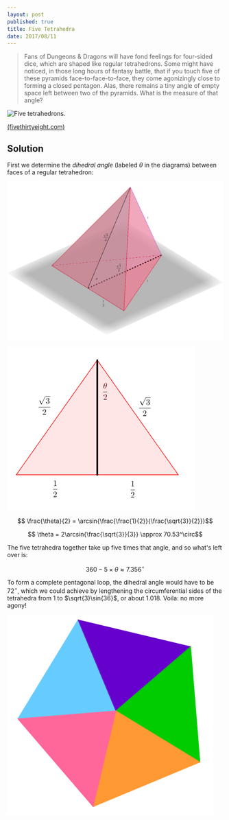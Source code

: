 ```yaml
---
layout: post
published: true
title: Five Tetrahedra
date: 2017/08/11
---
```


>Fans of Dungeons & Dragons will have fond feelings for four-sided dice, which are shaped like regular tetrahedrons. Some might have noticed, in those long hours of fantasy battle, that if you touch five of these pyramids face-to-face-to-face, they come agonizingly close to forming a closed pentagon. Alas, there remains a tiny angle of empty space left between two of the pyramids. What is the measure of that angle?

<!--more-->

![Five tetrahedrons.](https://espnfivethirtyeight.files.wordpress.com/2017/08/roeder-riddler-0809-1.png?quality=90&strip=info&w=575&ssl=1)

[(fivethirtyeight.com)](https://fivethirtyeight.com/features/can-you-plug-the-white-house-leak/)

## Solution

First we determine the _dihedral angle_ (labeled $\theta$ in the diagrams) between faces of a regular tetrahedron:

![One Tetrahedron.](/img/Tetrahedron.png)

![Tetrahedron section.](/img/TetrahedronSection.png)

$$ \frac{\theta}{2} = \arcsin{\frac{\frac{1}{2}}{\frac{\sqrt{3}}{2}}}$$

$$ \theta = 2\arcsin{\frac{\sqrt{3}}{3}} \approx 70.53^\circ$$

The five tetrahedra together take up five times that angle, and so what's left over is:

$$ 360 - 5 \times \theta \approx 7.356^\circ$$

To form a complete pentagonal loop, the dihedral angle would have to be $72^\circ$, which we could achieve by lengthening the circumferential sides of the tetrahedra from $1$ to $\sqrt{3}\sin{36}$, or about $1.018$. Voila: no more agony!

![Completed pentagonal ring.](/img/Completed.png)

<br>
